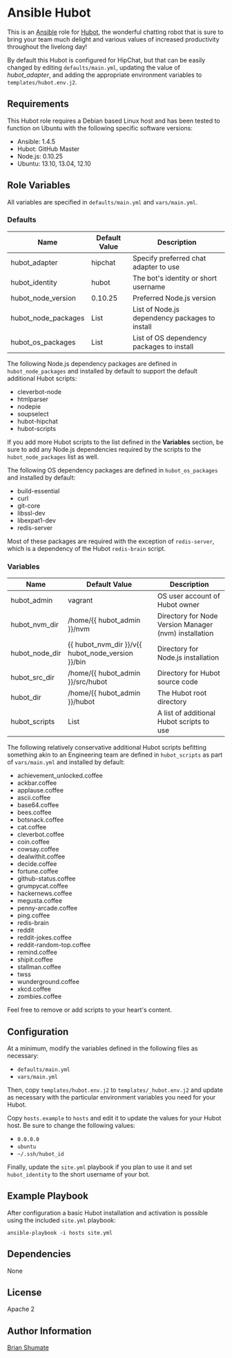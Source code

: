 # Ansible Hubot

This is an [Ansible](http://www.ansible.com/) role for
[Hubot](http://hubot.github.com/), the wonderful chatting robot that is sure
to bring your team much delight and various values of increased productivity
throughout the livelong day!

By default this Hubot is configured for HipChat, but that can be easily
changed by editing `defaults/main.yml`, updating the value of
*hubot_adapter*, and adding the appropriate environment variables to
`templates/hubot.env.j2`.

## Requirements

This Hubot role requires a Debian based Linux host and has been tested to
function on Ubuntu with the following specific software versions:

* Ansible: 1.4.5
* Hubot: GitHub Master
* Node.js: 0.10.25
* Ubuntu: 13.10, 13.04, 12.10

## Role Variables

All variables are specified in `defaults/main.yml` and `vars/main.yml`.

### Defaults

| Name           | Default Value | Description                        |
| -------------- | ------------- | -----------------------------------|
| hubot_adapter  | hipchat       | Specify preferred chat adapter to use |
| hubot_identity | hubot         | The bot's identity or short username |
| hubot_node_version | 0.10.25 | Preferred Node.js version |
| hubot_node_packages | List | List of Node.js dependency packages to install |
| hubot_os_packages   | List | List of OS dependency packages to install |

The following Node.js dependency packages are defined in
`hubot_node_packages` and installed by default to support the default
additional Hubot scripts:

* cleverbot-node
* htmlparser
* nodepie
* soupselect
* hubot-hipchat
* hubot-scripts

If you add more Hubot scripts to the list defined in the **Variables**
section, be sure to add any Node.js dependencies required by the scripts
to the `hubot_node_packages` list as well.

The following OS dependency packages are defined in `hubot_os_packages` and
installed by default:

* build-essential
* curl
* git-core
* libssl-dev
* libexpat1-dev
* redis-server

Most of these packages are required with the exception of `redis-server`,
which is a dependency of the Hubot `redis-brain` script.

### Variables

| Name           | Default Value | Description                        |
| -------------- | ------------- | -----------------------------------|
| hubot_admin    | vagrant       | OS user account of Hubot owner
| hubot_nvm_dir  | /home/{{ hubot_admin }}/nvm | Directory for Node Version Manager (nvm) installation |
| hubot_node_dir | {{ hubot_nvm_dir }}/v{{ hubot_node_version }}/bin | Directory for Node.js installation
| hubot_src_dir | /home/{{ hubot_admin }}/src/hubot | Directory for Hubot source code
| hubot_dir | /home/{{ hubot_admin }}/hubot | The Hubot root directory
|hubot_scripts | List | A list of additional Hubot scripts to use

The following relatively conservative additional Hubot scripts befitting
something akin to an Engineering team are defined in `hubot_scripts` as
part of `vars/main.yml` and installed by default:

* achievement_unlocked.coffee
* ackbar.coffee
* applause.coffee
* ascii.coffee
* base64.coffee
* bees.coffee
* botsnack.coffee
* cat.coffee
* cleverbot.coffee
* coin.coffee
* cowsay.coffee
* dealwithit.coffee
* decide.coffee
* fortune.coffee
* github-status.coffee
* grumpycat.coffee
* hackernews.coffee
* megusta.coffee
* penny-arcade.coffee
* ping.coffee
* redis-brain
* reddit
* reddit-jokes.coffee
* reddit-random-top.coffee
* remind.coffee
* shipit.coffee
* stallman.coffee
* twss
* wunderground.coffee
* xkcd.coffee
* zombies.coffee

Feel free to remove or add scripts to your heart's content.

## Configuration

At a minimum, modify the variables defined in the following files as
necessary:

* `defaults/main.yml`
* `vars/main.yml`

Then, copy `templates/hubot.env.j2` to `templates/_hubot.env.j2` and update as
necessary with the particular environment variables you need for your Hubot.

Copy `hosts.example` to `hosts` and edit it to update the values for your
Hubot host. Be sure to change the following values:

* `0.0.0.0`
* `ubuntu`
* `~/.ssh/hubot_id`

Finally, update the `site.yml` playbook if you plan to use it and set
`hubot_identity` to the short username of your bot.

## Example Playbook

After configuration a basic Hubot installation and activation is possible
using the included `site.yml` playbook:

```
ansible-playbook -i hosts site.yml
```

## Dependencies

None

## License

Apache 2

## Author Information

[Brian Shumate](http://brianshumate.com)

